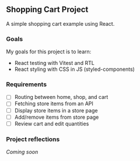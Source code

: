 ## Shopping Cart Project

A simple shopping cart example using React.

### Goals 

My goals for this project is to learn:

- React testing with Vitest and RTL
- React styling with CSS in JS (styled-components)

### Requirements

- [ ] Routing between home, shop, and cart
- [ ] Fetching store items from an API
- [ ] Display store items in a store page
- [ ] Add/remove items from store page
- [ ] Review cart and edit quantities

### Project reflections

_Coming soon_
